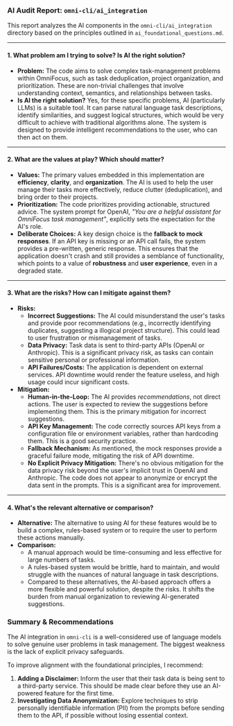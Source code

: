 ### AI Audit Report: `omni-cli/ai_integration`

This report analyzes the AI components in the `omni-cli/ai_integration` directory based on the principles outlined in `ai_foundational_questions.md`.

---

#### 1. What problem am I trying to solve? Is AI the right solution?

*   **Problem:** The code aims to solve complex task-management problems within OmniFocus, such as task deduplication, project organization, and prioritization. These are non-trivial challenges that involve understanding context, semantics, and relationships between tasks.
*   **Is AI the right solution?** Yes, for these specific problems, AI (particularly LLMs) is a suitable tool. It can parse natural language task descriptions, identify similarities, and suggest logical structures, which would be very difficult to achieve with traditional algorithms alone. The system is designed to provide intelligent recommendations to the user, who can then act on them.

---

#### 2. What are the values at play? Which should matter?

*   **Values:** The primary values embedded in this implementation are **efficiency**, **clarity**, and **organization**. The AI is used to help the user manage their tasks more effectively, reduce clutter (deduplication), and bring order to their projects.
*   **Prioritization:** The code prioritizes providing actionable, structured advice. The system prompt for OpenAI, *"You are a helpful assistant for OmniFocus task management"*, explicitly sets the expectation for the AI's role.
*   **Deliberate Choices:** A key design choice is the **fallback to mock responses**. If an API key is missing or an API call fails, the system provides a pre-written, generic response. This ensures that the application doesn't crash and still provides a semblance of functionality, which points to a value of **robustness** and **user experience**, even in a degraded state.

---

#### 3. What are the risks? How can I mitigate against them?

*   **Risks:**
    *   **Incorrect Suggestions:** The AI could misunderstand the user's tasks and provide poor recommendations (e.g., incorrectly identifying duplicates, suggesting a illogical project structure). This could lead to user frustration or mismanagement of tasks.
    *   **Data Privacy:** Task data is sent to third-party APIs (OpenAI or Anthropic). This is a significant privacy risk, as tasks can contain sensitive personal or professional information.
    *   **API Failures/Costs:** The application is dependent on external services. API downtime would render the feature useless, and high usage could incur significant costs.
*   **Mitigation:**
    *   **Human-in-the-Loop:** The AI provides *recommendations*, not direct actions. The user is expected to review the suggestions before implementing them. This is the primary mitigation for incorrect suggestions.
    *   **API Key Management:** The code correctly sources API keys from a configuration file or environment variables, rather than hardcoding them. This is a good security practice.
    *   **Fallback Mechanism:** As mentioned, the mock responses provide a graceful failure mode, mitigating the risk of API downtime.
    *   **No Explicit Privacy Mitigation:** There's no obvious mitigation for the data privacy risk beyond the user's implicit trust in OpenAI and Anthropic. The code does not appear to anonymize or encrypt the data sent in the prompts. This is a significant area for improvement.

---

#### 4. What's the relevant alternative or comparison?

*   **Alternative:** The alternative to using AI for these features would be to build a complex, rules-based system or to require the user to perform these actions manually.
*   **Comparison:**
    *   A manual approach would be time-consuming and less effective for large numbers of tasks.
    *   A rules-based system would be brittle, hard to maintain, and would struggle with the nuances of natural language in task descriptions.
    *   Compared to these alternatives, the AI-based approach offers a more flexible and powerful solution, despite the risks. It shifts the burden from manual organization to reviewing AI-generated suggestions.

### Summary & Recommendations

The AI integration in `omni-cli` is a well-considered use of language models to solve genuine user problems in task management. The biggest weakness is the lack of explicit privacy safeguards.

To improve alignment with the foundational principles, I recommend:

1.  **Adding a Disclaimer:** Inform the user that their task data is being sent to a third-party service. This should be made clear before they use an AI-powered feature for the first time.
2.  **Investigating Data Anonymization:** Explore techniques to strip personally identifiable information (PII) from the prompts before sending them to the API, if possible without losing essential context. 